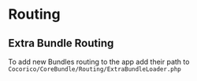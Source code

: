 # Routing

## Extra Bundle Routing

To add new Bundles routing to the app add their path to `Cocorico/CoreBundle/Routing/ExtraBundleLoader.php`
